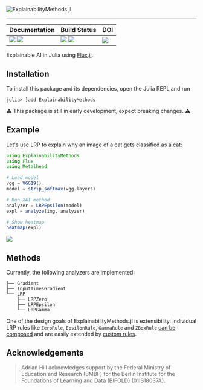 ![ExplainabilityMethods.jl][banner-img]
___

| **Documentation**                                                     | **Build Status**                                      | **DOI**                 |
|:--------------------------------------------------------------------- |:----------------------------------------------------- |:----------------------- |
| [![][docs-stab-img]][docs-stab-url] [![][docs-dev-img]][docs-dev-url] | [![][ci-img]][ci-url] [![][codecov-img]][codecov-url] | [![][doi-img]][doi-url] |

Explainable AI in Julia using [Flux.jl](https://fluxml.ai).

## Installation 
To install this package and its dependencies, open the Julia REPL and run 
```julia-repl
julia> ]add ExplainabilityMethods
```

⚠️ This package is still in early development, expect breaking changes. ⚠️

## Example
Let's use LRP to explain why an image of a cat gets classified as a cat:
```julia
using ExplainabilityMethods
using Flux
using Metalhead

# Load model
vgg = VGG19()
model = strip_softmax(vgg.layers)

# Run XAI method
analyzer = LRPEpsilon(model)
expl = analyze(img, analyzer)

# Show heatmap
heatmap(expl)
```
![][heatmap]


## Methods
Currently, the following analyzers are implemented:

```
├── Gradient
├── InputTimesGradient
└── LRP
    ├── LRPZero
    ├── LRPEpsilon
    └── LRPGamma
```

One of the design goals of ExplainabilityMethods.jl is extensibility.
Individual LRP rules like `ZeroRule`, `EpsilonRule`, `GammaRule` and `ZBoxRule` [can be composed][docs-composites] and are easily extended by [custom rules][docs-custom-rules].

## Acknowledgements
> Adrian Hill acknowledges support by the Federal Ministry of Education and Research (BMBF) for the Berlin Institute for the Foundations of Learning and Data (BIFOLD) (01IS18037A).

[banner-img]: https://raw.githubusercontent.com/adrhill/ExplainabilityMethods.jl/gh-pages/assets/banner.png
[heatmap]: https://raw.githubusercontent.com/adrhill/ExplainabilityMethods.jl/gh-pages/assets/heatmap.png

[docs-stab-img]: https://img.shields.io/badge/docs-stable-blue.svg
[docs-stab-url]: https://adrhill.github.io/ExplainabilityMethods.jl/stable

[docs-dev-img]: https://img.shields.io/badge/docs-main-blue.svg
[docs-dev-url]: https://adrhill.github.io/ExplainabilityMethods.jl/dev

[ci-img]: https://github.com/adrhill/ExplainabilityMethods.jl/workflows/CI/badge.svg
[ci-url]: https://github.com/adrhill/ExplainabilityMethods.jl/actions

[codecov-img]: https://codecov.io/gh/adrhill/ExplainabilityMethods.jl/branch/master/graph/badge.svg
[codecov-url]: https://codecov.io/gh/adrhill/ExplainabilityMethods.jl

[docs-composites]: https://adrhill.github.io/ExplainabilityMethods.jl/dev/generated/example/#Custom-composites
[docs-custom-rules]: https://adrhill.github.io/ExplainabilityMethods.jl/dev/generated/example/#Custom-rules

[doi-img]: https://zenodo.org/badge/337430397.svg
[doi-url]: https://zenodo.org/badge/latestdoi/337430397

